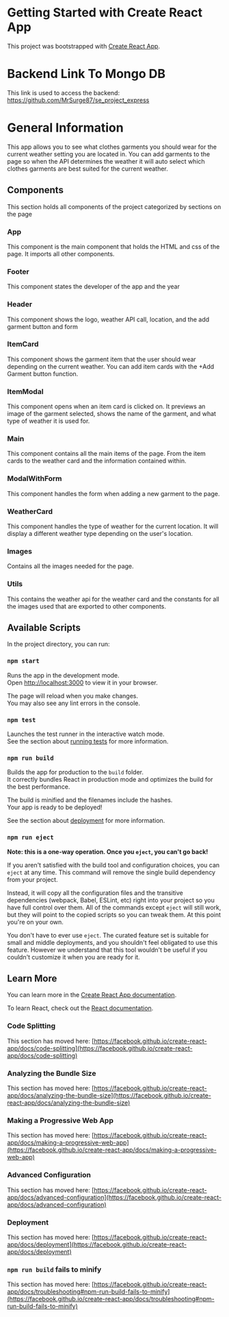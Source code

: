 # Getting Started with Create React App

This project was bootstrapped with [Create React App](https://github.com/facebook/create-react-app).

# Backend Link To Mongo DB

This link is used to access the backend: https://github.com/MrSurge87/se_project_express

# General Information

This app allows you to see what clothes garments you should wear for the current weather setting you are located in. You can add garments to the page so when the API determines the weather it will auto select which clothes 
garments are best suited for the current weather.

## Components

This section holds all components of the project categorized by sections on the page

### App

This component is the main component that holds the HTML and css of the page. It imports all other components.

### Footer

This component states the developer of the app and the year

### Header

This component shows the logo, weather API call, location, and the add garment button and form

### ItemCard

This component shows the garment item that the user should wear depending on the current weather. You can add item cards with the +Add Garment button function.

### ItemModal

This component opens when an item card is clicked on. It previews an image of the garment selected, shows the name of the garment, and what type of weather it is used for.

### Main

This component contains all the main items of the page. From the item cards to the weather card and the information contained within.

### ModalWithForm

This component handles the form when adding a new garment to the page.

### WeatherCard

This component handles the type of weather for the current location. It will display a different weather type depending on the user's location.

### Images

Contains all the images needed for the page.

### Utils

This contains the weather api for the weather card and the constants for all the images used that are exported to other components.

## Available Scripts

In the project directory, you can run:

### `npm start`

Runs the app in the development mode.\
Open [http://localhost:3000](http://localhost:3000) to view it in your browser.

The page will reload when you make changes.\
You may also see any lint errors in the console.

### `npm test`

Launches the test runner in the interactive watch mode.\
See the section about [running tests](https://facebook.github.io/create-react-app/docs/running-tests) for more information.

### `npm run build`

Builds the app for production to the `build` folder.\
It correctly bundles React in production mode and optimizes the build for the best performance.

The build is minified and the filenames include the hashes.\
Your app is ready to be deployed!

See the section about [deployment](https://facebook.github.io/create-react-app/docs/deployment) for more information.

### `npm run eject`

**Note: this is a one-way operation. Once you `eject`, you can't go back!**

If you aren't satisfied with the build tool and configuration choices, you can `eject` at any time. This command will remove the single build dependency from your project.

Instead, it will copy all the configuration files and the transitive dependencies (webpack, Babel, ESLint, etc) right into your project so you have full control over them. All of the commands except `eject` will still work, but they will point to the copied scripts so you can tweak them. At this point you're on your own.

You don't have to ever use `eject`. The curated feature set is suitable for small and middle deployments, and you shouldn't feel obligated to use this feature. However we understand that this tool wouldn't be useful if you couldn't customize it when you are ready for it.

## Learn More

You can learn more in the [Create React App documentation](https://facebook.github.io/create-react-app/docs/getting-started).

To learn React, check out the [React documentation](https://reactjs.org/).

### Code Splitting

This section has moved here: [https://facebook.github.io/create-react-app/docs/code-splitting](https://facebook.github.io/create-react-app/docs/code-splitting)

### Analyzing the Bundle Size

This section has moved here: [https://facebook.github.io/create-react-app/docs/analyzing-the-bundle-size](https://facebook.github.io/create-react-app/docs/analyzing-the-bundle-size)

### Making a Progressive Web App

This section has moved here: [https://facebook.github.io/create-react-app/docs/making-a-progressive-web-app](https://facebook.github.io/create-react-app/docs/making-a-progressive-web-app)

### Advanced Configuration

This section has moved here: [https://facebook.github.io/create-react-app/docs/advanced-configuration](https://facebook.github.io/create-react-app/docs/advanced-configuration)

### Deployment

This section has moved here: [https://facebook.github.io/create-react-app/docs/deployment](https://facebook.github.io/create-react-app/docs/deployment)

### `npm run build` fails to minify

This section has moved here: [https://facebook.github.io/create-react-app/docs/troubleshooting#npm-run-build-fails-to-minify](https://facebook.github.io/create-react-app/docs/troubleshooting#npm-run-build-fails-to-minify)
